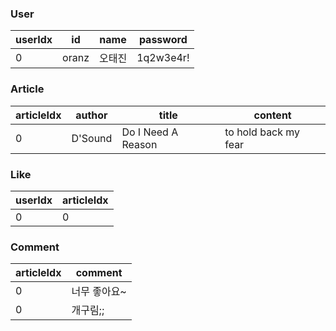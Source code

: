 ### User

| userIdx | id    | name   | password  |
| ------- | ----- | ------ | --------- |
| 0       | oranz | 오태진 | 1q2w3e4r! |

### Article

| articleIdx | author  | title              | content              |
| ---------- | ------- | ------------------ | -------------------- |
| 0          | D'Sound | Do I Need A Reason | to hold back my fear |

### Like

| userIdx | articleIdx |
| ------- | ---------- |
| 0       | 0          |

### Comment

| articleIdx | comment      |
| ---------- | ------------ |
| 0          | 너무 좋아요~ |
| 0          | 개구림;;     |



